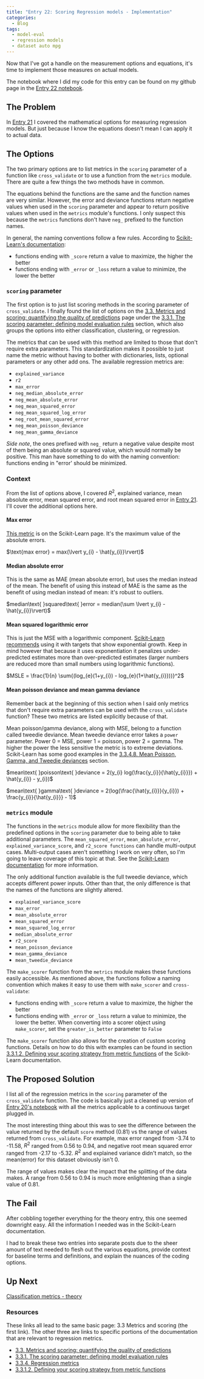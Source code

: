 ```yaml
---
title: "Entry 22: Scoring Regression models - Implementation"
categories:
  - Blog
tags:
  - model-eval
  - regression models
  - dataset auto mpg
---
```


Now that I've got a handle on the measurement options and equations, it's time to implement those measures on actual models.

The notebook where I did my code for this entry can be found on my github page in the [Entry 22 notebook](https://github.com/julielinx/datascience_diaries/blob/master/02_model_eval/22a_nb_reg_score_implement.ipynb).

## The Problem

In [Entry 21](https://julielinx.github.io/blog/21_reg_score_theory/) I covered the mathematical options for measuring regression models. But just because I know the equations doesn't mean I can apply it to actual data.

## The Options

The two primary options are to list metrics in the `scoring` parameter of a function like `cross_validate` or to use a function from the `metrics` module. There are quite a few things the two methods have in common.

The equations behind the functions are the same and the function names are very similar. However, the error and deviance functions return negative values when used in the `scoring` parameter and appear to return positive values when used in the `metrics` module's functions. I only suspect this because the `metrics` functions don't have `neg_` prefixed to the function names.

In general, the naming conventions follow a few rules. According to [Scikit-Learn's documentation](https://scikit-learn.org/stable/modules/model_evaluation.html#scoring):

- functions ending with `_score` return a value to maximize, the higher the better
- functions ending with `_error` or `_loss` return a value to minimize, the lower the better

### `scoring` parameter

The first option is to just list scoring methods in the scoring parameter of `cross_validate`. I finally found the list of options on the [3.3. Metrics and scoring: quantifying the quality of predictions](https://scikit-learn.org/stable/modules/model_evaluation.html) page under the [3.3.1. The scoring parameter: defining model evaluation rules](https://scikit-learn.org/stable/modules/model_evaluation.html#scoring-parameter) section, which also groups the options into either classification, clustering, or regression.

The metrics that can be used with this method are limited to those that don't require extra parameters. This standardization makes it possible to just name the metric without having to bother with dictionaries, lists, optional parameters or any other add ons. The available regression metrics are:

- `explained_variance`
- `r2`
- `max_error`
- `neg_median_absolute_error`
- `neg_mean_absolute_error`
- `neg_mean_squared_error`
- `neg_mean_squared_log_error`
- `neg_root_mean_squared_error`
- `neg_mean_poisson_deviance`
- `neg_mean_gamma_deviance`

*Side note*, the ones prefixed with `neg_` return a negative value despite most of them being an absolute or squared value, which would normally be positive. This man have something to do with the naming convention: functions ending in "error' should be minimized.

### Context

From the list of options above, I covered $R^2$, explained variance, mean absolute error, mean squared error, and root mean squared error in [Entry 21](https://julielinx.github.io/blog/21_reg_score_theory/). I'll cover the additional options here.

#### Max error

[This metric](https://scikit-learn.org/stable/modules/model_evaluation.html#max-error) is on the Scikit-Learn page. It's the maximum value of the absolute errors.

$\text{max error} = max(\lvert y_{i} - \hat{y_{i}}\rvert)$

#### Median absolute error

This is the same as MAE (mean absolute error), but uses the median instead of the mean. The benefit of using this instead of MAE is the same as the benefit of using median instead of mean: it's robust to outliers.

$median\text{ }squared\text{ }error = median(\sum \lvert y_{i} - \hat{y_{i}}\rvert)$

#### Mean squared logarithmic error

This is just the MSE with a logarithmic component. [Scikit-Learn recommends](https://scikit-learn.org/stable/modules/model_evaluation.html#mean-squared-log-error) using it with targets that show exponential growth. Keep in mind however that because it uses exponentiation it penalizes under-predicted estimates more than over-predicted estimates (larger numbers are reduced more than small numbers using logarithmic functions). 

$MSLE = \frac{1}{n} \sum{(log_{e}(1+y_{i}) - log_{e}(1+\hat{y_{i}}))}^2$

#### Mean poisson deviance and mean gamma deviance

Remember back at the beginning of this section when I said only metrics that don't require extra parameters can be used with the `cross_validate` function? These two metrics are listed explicitly because of that.

Mean poisson/gamma deviance, along with MSE, belong to a function called tweedie deviance. Mean tweedie deviance error takes a `power` parameter. Power 0 = MSE, power 1 = poisson, power 2 = gamma. The higher the power the less sensitive the metric is to extreme deviations. Scikit-Learn has some good examples in the [3.3.4.8. Mean Poisson, Gamma, and Tweedie deviances](https://scikit-learn.org/stable/modules/model_evaluation.html#mean-tweedie-deviance) section.

$mean\text{ }poisson\text{ }deviance = 2(y_{i} log(\frac{y_{i}}{\hat{y_{i}}}) + \hat{y_{i}} - y_{i})$

$mean\text{ }gamma\text{ }deviance = 2(log(\frac{\hat{y_{i}}}{y_{i}}) + \frac{y_{i}}{\hat{y_{i}}} - 1)$

### `metrics` module

The functions in the `metrics` module allow for more flexibility than the predefined options in the `scoring` parameter due to being able to take additional parameters. The `mean_squared_error`, `mean_absolute_error`, `explained_variance_score`, and `r2_score functions` can handle multi-output cases. Multi-output cases aren't something I work on very often, so I'm going to leave coverage of this topic at that. See the [Scikit-Learn documentation](https://scikit-learn.org/stable/modules/model_evaluation.html#regression-metrics) for more information.

The only additional function available is the full tweedie deviance, which accepts different power inputs. Other than that, the only difference is that the names of the functions are slightly altered. 

- `explained_variance_score`
- `max_error`
- `mean_absolute_error`
- `mean_squared_error`
- `mean_squared_log_error`
- `median_absolute_error`
- `r2_score`
- `mean_poisson_deviance`
- `mean_gamma_deviance`
- `mean_tweedie_deviance`

The `make_scorer` function from the `metrics` module makes these functions easily accessible. As mentioned above, the functions follow a naming convention which makes it easy to use them with `make_scorer` and `cross-validate`:

- functions ending with `_score` return a value to maximize, the higher the better
- functions ending with `_error` or `_loss` return a value to minimize, the lower the better. When converting into a scorer object using `make_scorer`, set the `greater_is_better` parameter to `False`

The `make_scorer` function also allows for the creation of custom scoring functions. Details on how to do this with examples can be found in section [3.3.1.2. Defining your scoring strategy from metric functions](https://scikit-learn.org/stable/modules/model_evaluation.html#scoring) of the Scikit-Learn documentation.

## The Proposed Solution

I list all of the regression metrics in the `scoring` parameter of the `cross_validate` function. The code is basically just a cleaned up version of [Entry 20's notebook](https://github.com/julielinx/datascience_diaries/blob/master/02_model_eval/20a_nb_sklearn_pipeline.ipynb) with all the metrics applicable to a continuous target plugged in.

The most interesting thing about this was to see the difference between the value returned by the default `score` method (0.81) vs the range of values returned from `cross_validate`. For example, max error ranged from -3.74 to -11.58, $R^2$ ranged from 0.56 to 0.94, and negative root mean squared error ranged from -2.17 to -5.32. $R^2$ and explained variance didn't match, so the mean(error) for this dataset obviously isn't 0.

The range of values makes clear the impact that the splitting of the data makes. A range from 0.56 to 0.94 is much more enlightening than a single value of 0.81.

## The Fail

After cobbling together everything for the theory entry, this one seemed downright easy. All the information I needed was in the Scikit-Learn documentation.

I had to break these two entries into separate posts due to the sheer amount of text needed to flesh out the various equations, provide context for baseline terms and definitions, and explain the nuances of the coding options.

## Up Next

[Classification metrics - theory](https://julielinx.github.io/blog/23_class_score_theory/)

### Resources

These links all lead to the same basic page: 3.3 Metrics and scoring (the first link). The other three are links to specific portions of the documentation that are relevant to regression metrics.

- [3.3. Metrics and scoring: quantifying the quality of predictions](https://scikit-learn.org/stable/modules/model_evaluation.html)
- [3.3.1. The scoring parameter: defining model evaluation rules](https://scikit-learn.org/stable/modules/model_evaluation.html#the-scoring-parameter-defining-model-evaluation-rules)
- [3.3.4. Regression metrics](https://scikit-learn.org/stable/modules/model_evaluation.html#regression-metrics)
- [3.3.1.2. Defining your scoring strategy from metric functions](https://scikit-learn.org/stable/modules/model_evaluation.html#scoring)